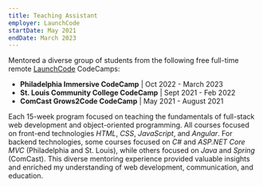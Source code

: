 ```yaml
---
title: Teaching Assistant
employer: LaunchCode
startDate: May 2021
endDate: March 2023
---
```


Mentored a diverse group of students from the following free full-time remote [LaunchCode](https://launchcode.org) CodeCamps:

- **Philadelphia Immersive CodeCamp** | Oct 2022 - March 2023
- **St. Louis Community College CodeCamp** | Sept 2021 - Feb 2022
- **ComCast Grows2Code CodeCamp** | May 2021 - August 2021

Each 15-week program focused on teaching the fundamentals of full-stack web development and object-oriented programming. All courses focused on front-end technologies _HTML_, _CSS_, _JavaScript_, and _Angular_. For backend technologies, some courses focused on _C#_ and _ASP.NET Core MVC_ (Philadelphia and St. Louis), while others focused on _Java_ and _Spring_ (ComCast). This diverse mentoring experience provided valuable insights and enriched my understanding of web development, communication, and education.
